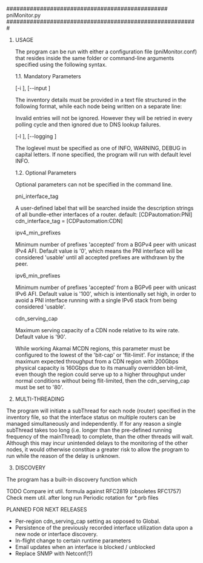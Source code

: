 ################################################ pniMonitor.py #########################################################

1. USAGE

    The program can be run with either a configuration file (pniMonitor.conf) that resides inside the same folder or
    command-line arguments specified using the following syntax.

    1.1. Mandatory Parameters

    [-i <filename>], [--input <filename>]

    The inventory details must be provided in a text file structured in the following format, while each node being
    written on a separate line:

    Invalid entries will not be ignored. However they will be retried in every polling cycle and then ignored due to
    DNS lookup failures.

    [-l <loglevel>], [--logging <loglevel>]

    The loglevel must be specified as one of INFO, WARNING, DEBUG in capital letters.
    If none specified, the program will run with default level INFO.

    1.2. Optional Parameters

    Optional parameters can not be specified in the command line.

    pni_interface_tag

    A user-defined label that will be searched inside the description strings of all bundle-ether interfaces of a router.
    default: [CDPautomation:PNI]
    cdn_interface_tag = [CDPautomation:CDN]

    ipv4_min_prefixes

    Minimum number of prefixes 'accepted' from a BGPv4 peer with unicast IPv4 AFI. Default value is '0', which means
    the PNI interface will be considered 'usable' until all accepted prefixes are withdrawn by the peer.

    ipv6_min_prefixes

    Minimum number of prefixes 'accepted' from a BGPv6 peer with unicast IPv6 AFI. Default value is '100', which is
    intentionally set high, in order to avoid a PNI interface running with a single IPv6 stack from being considered
    'usable'.

    cdn_serving_cap

    Maximum serving capacity of a CDN node relative to its wire rate. Default value is '90'.

    While working Akamai MCDN regions, this parameter must be configured to the lowest of the 'bit-cap' or 'flit-limit'.
    For instance; if the maximum expected throughput from a CDN region with 200Gbps physical capacity is 160Gbps due to
    its manually overridden bit-limit, even though the region could serve up to a higher throughput under normal
    conditions without being flit-limited, then the cdn_serving_cap must be set to '80'.



2. MULTI-THREADING

The program will initiate a subThread for each node (router) specified in the inventory file, so that the interface
status on multiple routers can be managed simultaneously and independently.
If for any reason a single subThread takes too long (i.e. longer than the pre-defined running frequency of the
mainThread) to complete, than the other threads will wait. Although this may incur unintended delays to the monitoring
of the other nodes, it would otherwise constitue a greater risk to allow the program to run while the reason of the
delay is unknown.

3. DISCOVERY

The program has a built-in discovery function which

TODO
Compare int util. formula against RFC2819 (obsoletes RFC1757)
Check mem util. after long run
Periodic rotation for *.prb files

PLANNED FOR NEXT RELEASES

- Per-region cdn_serving_cap setting as opposed to Global.
- Persistence of the previously recorded interface utilization data upon a new node or interface discovery.
- In-flight change to certain runtime parameters
- Email updates when an interface is blocked / unblocked
- Replace SNMP with Netconf(?)



